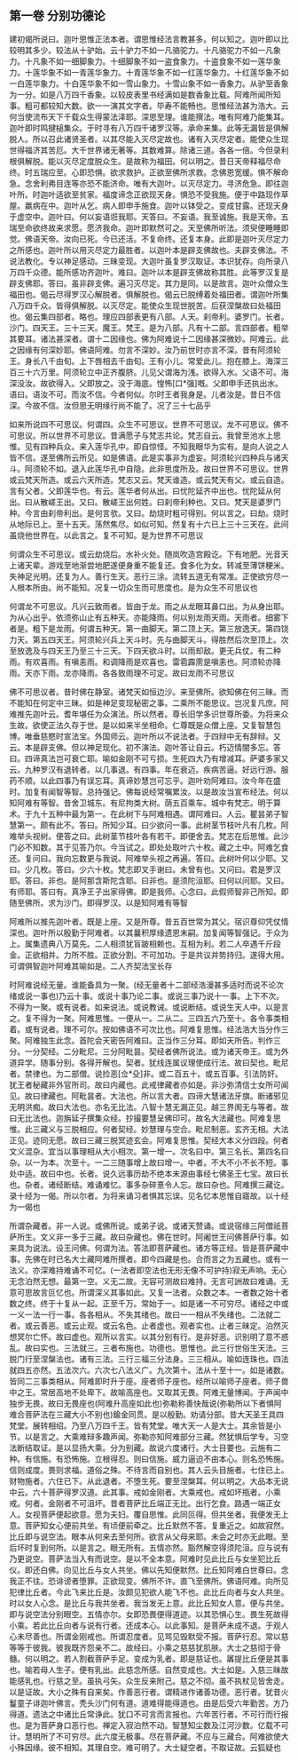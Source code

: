 ## 第一卷 分别功德论

建初偈所说曰。迦叶思惟正法本者。谓思惟经法言教甚多。何以知之。迦叶即以比较明其多少。较法从十驴始。云十驴力不如一凡骆驼力。十凡骆驼力不如一凡象力。十凡象不如一细脚象力。十细脚象不如一盗食象力。十盗食象不如一莲华象力。十莲华象不如一青莲华象力。十青莲华象不如一红莲华象力。十红莲华象不如一白莲华象力。十白莲华象不如一雪山象力。十雪山象不如一香象力。从驴至香象为一分。如是八万四千香象。以较皮表里书经满如是数香象比载。阿难所闻所知事。粗可都较知大数。欲一一演其文字者。毕寿不能畅也。思惟经法甚为浩大。云何当使流布天下千载众生得蒙法泽耶。深思至理。谁能撰法。唯有阿难乃能集耳。迦叶即时鸣揵槌集众。于时寻有八万四千诸罗汉等。承命来集。此等无漏皆是俱解脱人。所以召此诸贤圣者。以其尽能入灭尽定故也。诸有入灭尽定者。能使众生现世得福济其苦厄。大千世界诸无著等。其数难算。除诸三道。各各一倍。今但录利根俱解脱。能以灭尽定度脱众生。是故称为福田。何以明之。昔日天帝释福尽命终。时五瑞应至。心即恐惧。欲求救护。正欲至佛所求救。念佛恩宽缓。惧不解命急。念舍利弗目连等亦恐不能济命。唯有大迦叶。以灭尽定力。寻济危急。即往迦叶所。时迦叶适欲至贫家。福度谛念正欲现天身。惧恐不受我施。便于中路现作草屋。羸病在中。迦叶从乞。病人即申手施食。迦叶以钵受之。变成甘露。还现天身于虚空中。迦叶曰。何以妄语诳我耶。天答曰。不妄语。我至诚施。我是天帝。五瑞至命欲终故来求愿。愿济我命。迦叶即默然可之。天至佛所听法。须臾便睡睡即觉。佛语天帝。汝向已死。今已还活。不复命终。还复本身。此即是迦叶灭尽定力之所感也。迦叶所以用灭尽定力最胜者。以迦叶本是辟支佛故也。夫辟支佛法。不说法教化。专以神足感动。三昧变现。大迦叶虽复罗汉取证。本识犹存。向所录八万四千众德。能所感功齐迦叶。难曰。迦叶以本是辟支佛故称其胜。此等罗汉复是辟支佛耶。答曰。虽非辟支佛。遍习灭尽定。其力是同。以是故言。迦叶众僧众生福田也。偈云尽得罗汉心解脱者。俱解脱也。偈云已脱缚着处福田者。谓迦叶所集八万四千众。皆得俱解脱。以灭尽定。能使众生现世脱苦。后获涅槃故曰处福田也。偈云集四部者。略也。理应四部表更有八部。人天。刹帝利。婆罗门。长者。沙门。四天王。三十三天。魔王。梵王。是为八部。凡有十二部。言四部者。粗举其要耳。诸法甚深者。谓十二因缘也。佛为阿难说十二因缘甚深微妙。阿难云。此之因缘有何深妙耶。佛语阿难。勿言不深妙。汝乃前世时亦言不深。昔有阿须轮王。身长八千由旬。上下唇相去千由旬。王有小儿。常爱此儿。抱在膝上。海深三百三十六万里。阿须轮立中正齐腹脐。儿见父谓海为浅。欲得入水。父语不可。海深没汝。故欲得入。父即放之。没于海底。惶怖[口\*强]嘅。父即申手还执出水。语曰。语汝不可。而汝不信。今者何似。尔时王者我身是。儿者汝是。昔日不信深。今故不信。汝但思无明缘行尚不能了。况了三十七品乎

如来所说四不可思议。何谓四。众生不可思议。世界不可思议。龙不可思议。佛不可思议。所以世界不可思议。昔满愿子与梵志共论。梵志自云。我曾至池水上思惟。见有四种兵众。来入莲华孔中。即自惊怪。不知我眼华为实有。是向人说之人皆不信。遂至佛所云所见。如是佛语。此是实事非为虚妄。阿须轮兴四种兵与诸天斗。阿须轮不如。退入此莲华孔中自隐。此非思度所及。故曰世界不可思议。世界或云梵天所造。或云六天所造。梵志又云。梵天谁造。或云梵天有父。或云自造。言有父者。父即莲华也。有云。莲华者何从出。曰忧陀延齐中出也。忧陀延从何出。曰从散嵯王出。又曰。散嵯王出何姓。曰刹帝利种也。又曰。梵天是婆罗门种。今言由刹帝利出。是何言欤。又曰。劫烧时粗可得别。何以言之。曰劫。烧时从地际已上。至十五天。荡然焦尽。如似可知。然复有十六已上三十三天在。此间虽烧他世界在。以此言之。复不可知。是为世界不可思议

何谓众生不可思议。或云劫烧后。水补火处。随岚吹造宫殿讫。下有地肥。光音天上诸天辈。游戏至地渐尝地肥遂便身重不能复还。食多化为女。转减至薄饼粳米。失神足光明。还复为人。善行生天。恶行三涂。流转五道无有常准。正使欲穷尽一人根本所由。尚不能知。况复一切众生而可思度也。是为众生不可思议也

何谓龙不可思议。凡兴云致雨者。皆由于龙。雨之从龙眼耳鼻口出。为从身出耶。为从心出乎。依须弥山止有五种天。亦能降雨。何以别龙雨天雨。天雨者。细雾下者是。粗下是龙雨。何谓五种天。第一曲脚天。第二顶上天。第三放逸天。第四饶力天。第五四天王。阿须轮兴兵上天斗时。先与曲脚天斗。得胜然后次至顶上。次至放逸及与四天王乃至三十三天。下四天欲斗时。以雨却敌。更无兵仗。有二种雨。有欢喜雨。有嗔恚雨。和调降雨是欢喜也。雷雹霹雳是嗔恚也。阿须轮亦降雨。天亦下雨。龙亦降雨。各各致雨理不可定。故曰龙雨不可思议

佛不可思议者。昔时佛在静室。诸梵天如恒边沙。来至佛所。欲知佛在何三昧。而不能知在何定中三昧。如是神足变现秘密之事。二乘所不能思议。岂况复凡庶。阿难推先迦叶云。耆年堪任为众演法。所以然者。尊长旧学多识世尊所委。为将来众生故。欲使正法久存于世。是以如来半坐相命。仁尊既是众僧上座。又复智慧包博。唯垂慈愍时宣法宝。外国师云。迦叶所以不说法者。于四辩中无有辞辩。又云。本是辟支佛。但以神足现化。初不演法。迦叶答让自云。朽迈情闇多忘。答曰。四谛真法岂可衰亡耶。喻如金刚不可亏损。生死四大乃有增减耳。萨婆多家又云。九种罗汉有退转者。以几事退。有四事。年在衰迈。疾病苦逼。好远行游。服药不顺。以此四事乃有误忘耳。真谛妙慧岂可忘乎。迦叶劝阿难曰。汝今年在盛时。加复有闻智等智。总持强记。佛每说经常嘱累汝。以是故汝当宣布经法。何以知阿难有等智。昔舍卫城东。有尼拘类大树。荫五百乘车。城中有梵志。明于算术。于九十五种中最为第一。在此树下与阿难相遇。谓阿难曰。人云。瞿昙弟子智慧第一。颇有此不。答曰。所知少耳。曰少欲问一事。此树茎节枝叶凡有几枚。阿难举头视树。便答之曰。此树茎节枝叶各有若干。即便舍去。梵志在后思惟。此沙门必不知数。其于见答乃尔。今当试之。即处处取叶六十枚。藏之土中。阿难乞食还。复问曰。我向忘数更与我说。阿难举头视之再遍。答曰。此树叶何以少耶。又曰。少几枚。答曰。少六十枚。梵志即叉手谢曰。未曾有也。又问曰。君是罗汉耶。答曰。非也。是阿那含斯陀含耶。曰非也。是须陀洹耶。曰何以问耶。又曰。有师耶。答曰有。真净王子出家得佛。即是我师。心念曰。此假师智非己所知。即随至佛所。求为沙门。即得罗汉。以是知阿难有等智

阿难所以推先迦叶者。既是上座。又是所尊。昔五百世常为其父。宿识尊仰凭仗情深也。迦叶所以殷勤于阿难者。以其曩积厚缘遗恩末嗣。加复闻等智强记。于众为上。属集遗典八万莫先。二人相须犹盲跛相赖也。互相为利。若二人卒遇千斤段金。正欲相并。力所不胜。正欲分割。不可加功。于是共议并势持归。遂得大用。可谓俱智迦叶阿难其喻如是。二人齐契法宝长存

时阿难说经无量。谁能备具为一聚。(经无量者十二部经浩漫甚多适时而说不论次绪或说一事也)乃云十事。或说十事乃论二事。或说三事乃说十一事。上下不次。不得为一聚。或有说者。如来说法。或说教诫。或说断结。或说生天人中。以是言之。复不得为一聚。阿难思惟。一便从一。二从二。三四五六乃至十。各令事类相着。或有说者。理不可尔。按如佛语不可次比也。阿难复思惟。经法浩大当分作三聚。阿难独生此念。首陀会天密告阿难曰。正当作三分耳。即如天所告。判作三分。一分契经。二分毗尼。三分阿毗昙。契经者佛所说法。或为诸天帝王。或为外道异学。随事分别。各得开解也。契者。犹线连属议理使成行法。故曰契也。毗尼者。禁律也。为二部僧。说捡恶[佥\*殳]非。或二百五十。或五百事。引法防奸。犹王者秘藏非外官所司。故曰内藏也。此戒律藏者亦如是。非沙弥清信士女所可闻见。故曰律藏也。阿毗昙者。大法也。所以言大者。四谛大慧诸法牙旗。断诸邪见无明洪痴。故曰大法也。亦名无比法。八智十慧无漏正见。越三界阂无与等者。故曰无比法也。迦旃延子撰集众经。抄撮要慧呈佛印可。故名大法藏也。阿难复思惟。此三藏义与三脱相应。何者契经。妙慧理与空合。毗尼制恶。玄齐无相。大法正见。迹同无愿。故曰三藏三脱冥迹玄会。阿难复思惟。契经大本义分四段。何者文义混杂。宜当以事理相从大小相次。第一增一。次名曰中。第三名长。第四名曰杂。以一为本。次至十。一二三随事增上故曰增一。中者。不大不小不长不短。事处中适。故曰中也。长者。说久远事历劫不绝本末源由事经七佛圣王七宝。故曰长也。杂者。诸经断结。难诵难忆。事多杂碎憙令人忘。故曰杂也。阿难撰三藏讫。录十经为一偈。所以尔者。为将来诵习者惧其忘误。见名忆本思惟自寤故。以十经为一偈也

所谓杂藏者。非一人说。或佛所说。或弟子说。或诸天赞诵。或说宿缘三阿僧祇菩萨所生。文义非一多于三藏。故曰杂藏也。佛在世时。阿阇世王问佛菩萨行事。如来具为说法。设王问佛。何谓为法。答法即菩萨藏也。诸方等正经。皆是菩萨藏中事。先佛在时已名大士藏阿难所撰者。即今四藏是也。合而言之为五藏也。或有一法义。亦深难持难诵不可忆。(一法者即空法也无形无像不可护持)寂无声响。无心无念泊然无想。最第一空。义无二故。无容可测故曰难持。无言可詶故曰难诵。无意可思故言叵忆也。所谓深义其事如此。又复一法者。众数之本。一者数之始十者数之终。终于十复从一起。正至千万。常始于一。如是诸一不可穷尽。诸经之中或一义一法一行一事。各各相从。不失其绪也。故曰一一相从不失绪也。二法就二者。或云善恶。或云止观。或云名色。止者虚也。观者实也。止者三昧定。泊然灭想冥尔亡怀。故曰虚也。观所以言实。以其分别有行。是非好恶。识别明了意不惑乱。故曰实也。三法就三。三者布施也。功德也。思惟也。此三行世俗生天法。三脱门行至涅槃法也。诸有三法。三行三福三分法身。三三相从。喻如连珠也。四法就四五亦然。五法次六。六次七八法义广。九次第十。法从十至十一。如是诸数。皆同二三事类相从。阿难即时升于座。座者师子座也。经所以喻师子座者。师子兽中之王。常居高地不处卑下。故喻高座也。又取其无畏。阿难无量博闻。于声闻中独步无畏。故曰无畏座也(阿难升高座如此也)弥勒称善快哉说(弥勒所以下者惧阿难合菩萨法在三藏大小不别也)鍮金同贯。是以殷勤。劝请分部。昔大天圣王具四梵堂。展转相绍。乃至八万四千王。皆有梵堂。唯大天一人是大士。其余皆是小节。以是言之。大乘难辩多趣声闻。弥勒亦知阿难部分三藏。然犹惧后学专。习空法断结取证。是以显扬大乘。分为别藏。故说六度诸行。大士目要也。云施有二种。有信施。有恐怖施。立根得忍。则曰信施。威力逼迫不由本心。则名恐怖施。信则成度。畏则求福。道俗之殊。不待言而自别也。其人云头目施者。七住已上。财物施者。六住已下。从此退者。不堕生死。要至涅槃耳。何以明之。大品本无说中云。六十菩萨得罗汉道。此其事。戒如金刚者。大乘戒也。戒如坏瓶者。小乘戒。何者。金刚者不可沮坏。昔者菩萨比丘端正无比。出行乞食。路遇一端正女人。女视菩萨便起欲意。愿为夫妇。覆自思惟。此同叵得。但共坐者。我便发无上意。菩萨知女心便前共坐。有顷便前牵之。比丘默然不答。复重近之。如故寂然。比丘即与说空法。眼本从何来去至何所。欲言从父母来耶。未会之时亦无此眼。至后坏时复到何所。以是言之。眼无所有。五情亦然。豁然解空得须陀洹。应与说有乃更说空。菩萨法当入有而说空。是以不全本意。阿难时见此比丘与女坐犯比丘仪。即还白佛。向见比丘与女人共坐。佛以先知便默然。比丘知阿难白世尊曰。念我正不往。恐诽谤者堕罪。正欲现变。佛所不许。直飞至佛所。佛语阿难。向所见犯律比丘者。今此飞来比丘是。汝颇见犯欲人能飞不也。此比丘向者与女人共坐。时以女人心念。是比丘与我共坐者。我当发无上意。此比丘知女人意。便与共坐。即与说空法分别眼空。五情亦尔。女即恐畏便得道迹。以其恐惧心生。畏生死故得小乘。若此比丘向者与说有行者。还成本心。以此事知。是菩萨未成不退。于观人心未尽善也。所谓金刚戒也。所谓忍度者。见骂见毁默受不报。菩萨行忍。常以慈等等于彼我。彼我既齐怨亲不二。故经曰。小乘之慈慈犹肌肤。大士之慈彻于骨髓。何以明之。若人割截菩萨手足。变成为乳者。即是慈证也。羼提比丘便是其事也。喻若母人生子。便有乳出。此慈念所感。自然变成也。大士如是。入慈三昧故能感乳也。行慈之至。虽执弓矢。众生反来附己。慈之不彻。虽不执杖见皆舍走。以是证故。大小之殊有自来矣。作善恶行者。谓精进作诸善功德。恶行者。犹昔火鬘童子诽迦叶佛言。秃头沙门何有道。道难得能得道也。由是后受六年勤苦。方乃得道。遗法之中诸比丘常诤此。犹口不可言而言报也。六年苦行者。不可行而行报也。是为菩萨身口恶行也。禅定入寂泊然不动。智慧知尘数及江河沙数。亿载不可计。慧明所了不可穷尽。此六度无极事。尽在菩萨藏。不应与三藏合。阿难欲使大小殊因缘。彼不相知。其理自空。难可明了。大士疑空者。不取证故。云狐疑也